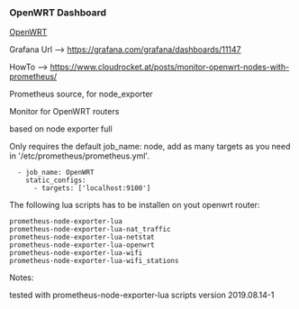 ### OpenWRT Dashboard
[OpenWRT](../OpenWRT/openwrt.png)

Grafana Url --> https://grafana.com/grafana/dashboards/11147

HowTo --> https://www.cloudrocket.at/posts/monitor-openwrt-nodes-with-prometheus/

Prometheus source, for node_exporter

Monitor for OpenWRT routers

based on node exporter full

Only requires the default job_name: node, add as many targets as you need in '/etc/prometheus/prometheus.yml'.


```
  - job_name: OpenWRT
    static_configs:
      - targets: ['localhost:9100']
```

The following lua scripts has to be installen on yout openwrt router:

```
prometheus-node-exporter-lua
prometheus-node-exporter-lua-nat_traffic
prometheus-node-exporter-lua-netstat
prometheus-node-exporter-lua-openwrt
prometheus-node-exporter-lua-wifi
prometheus-node-exporter-lua-wifi_stations
```

Notes:

tested with prometheus-node-exporter-lua scripts version 2019.08.14-1





